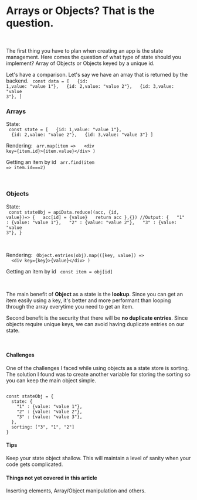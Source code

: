 # Arrays or Objects? That is the question.

<br/>

The first thing you have to plan when creating an app is the state management.
Here comes the question of what type of state should you implement? Array of Objects or Objects keyed by a unique id.

Let's have a comparison. Let's say we have an array that is returned by the backend.
<Code language="javascript">
const data = [
&nbsp;&nbsp;{id: 1,value: "value 1"},
&nbsp;&nbsp;{id: 2,value: "value 2"},
&nbsp;&nbsp;{id: 3,value: "value 3"},
]
</Code>
<br/>

### Arrays

State:  
<Code language="javascript">
const state = [
&nbsp;&nbsp;{id: 1,value: "value 1"},
&nbsp;&nbsp;{id: 2,value: "value 2"},
&nbsp;&nbsp;{id: 3,value: "value 3"}
]
</Code>
<br/>

Rendering:
<Code language="javascript">
arr.map(item =>
&nbsp;&nbsp;\<div key={item.id}>{item.value}\</div>
)
</Code>
<br/>

Getting an item by id
<Code language="javascript">
arr.find(item => item.id===2)
</Code>

<br/>

### Objects

State:  
<Code language="javascript">
const stateObj = apiData.reduce((acc, {id, value})=> {
&nbsp;&nbsp;acc[id] = {value}
&nbsp;&nbsp;return acc
},{})
//Output:
{
&nbsp;&nbsp;"1" : {value: "value 1"},
&nbsp;&nbsp;"2" : {value: "value 2"},
&nbsp;&nbsp;"3" : {value: "value 3"},
}
</Code>

<br/>

Rendering:
<Code>
Object.entries(obj).map(([key, value]) =>
&nbsp;&nbsp;\<div key={key}>{value}\</div>
)
</Code>
<br/>

Getting an item by id
<Code>
const item = obj[id]
</Code>

<br/>

The main benefit of **Object** as a state is the **lookup**.
Since you can get an item easily using a key, it's better and more performant than looping through the array everytime you need to get an item.

Second benefit is the security that there will be **no duplicate entries**.
Since objects require unique keys, we can avoid having duplicate entries on our state.

<br/>

#### Challenges

One of the challenges I faced while using objects as a state store is sorting. The solution I found was to create another variable for storing the sorting so you can keep the main object simple.

<Code language="javascript">
const stateObj = { 
  state: {
    "1" : {value: "value 1"},
    "2" : {value: "value 2"},
    "3" : {value: "value 3"},
  },
  sorting: ["3", "1", "2"]
}
</Code>

#### Tips

Keep your state object shallow. This will maintain a level of sanity when your code gets complicated.

#### Things not yet covered in this article

Inserting elements, Array/Object manipulation and others.
